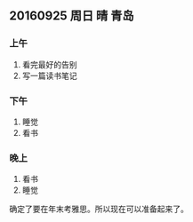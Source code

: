 ## 20160925  周日  晴 青岛

### 上午

1. 看完最好的告别
2. 写一篇读书笔记

### 下午

1. 睡觉
2. 看书

### 晚上

1. 看书
2. 睡觉


确定了要在年末考雅思。所以现在可以准备起来了。 

